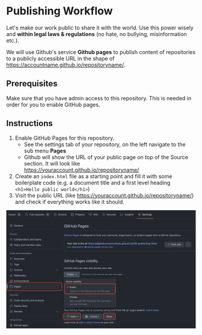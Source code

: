 # Publishing Workflow

Let's make our work public to share it with the world. Use this power wisely and **within legal laws & regulations** (no hate, no bullying, misinformation etc.).

We will use Github's service **Github pages** to publish content of repositories to a publicly accessible URL in the shape of https://accountname.github.io/repositoryname/. 


## Prerequisites
Make sure that you have admin access to this repository. This is needed in order for you to enable GitHub pages.
## Instructions

1. Enable GitHub Pages for this repository.
    * See the settings tab of your repository, on the left navigate to the sub menu **Pages**
    * Github will show the URL of your public page on top of the Source section. It will look like https://youraccount.github.io/repositoryname/
2. Create an `index.html` file as a starting point and fill it with some boilerplate code (e.g. a document title and a first level heading `<h1>Hello public world</h1>`)
3. Visit the public URL (like https://youraccount.github.io/repositoryname/) and check if everything works like it should.

![settings](settings-pages.png)